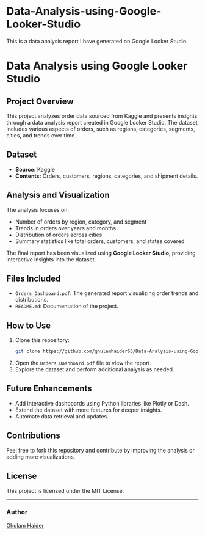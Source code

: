 # Data-Analysis-using-Google-Looker-Studio
This is a data analysis report I have generated on Google Looker Studio.
# Data Analysis using Google Looker Studio

## Project Overview
This project analyzes order data sourced from Kaggle and presents insights through a data analysis report created in Google Looker Studio. The dataset includes various aspects of orders, such as regions, categories, segments, cities, and trends over time.

## Dataset
- **Source:** Kaggle
- **Contents:** Orders, customers, regions, categories, and shipment details.

## Analysis and Visualization
The analysis focuses on:
- Number of orders by region, category, and segment
- Trends in orders over years and months
- Distribution of orders across cities
- Summary statistics like total orders, customers, and states covered

The final report has been visualized using **Google Looker Studio**, providing interactive insights into the dataset.

## Files Included
- `Orders_Dashboard.pdf`: The generated report visualizing order trends and distributions.
- `README.md`: Documentation of the project.

## How to Use
1. Clone this repository:
   ```bash
   git clone https://github.com/ghulamhaider65/Data-Analysis-using-Google-Looker-Studio.git
   ```
2. Open the `Orders_Dashboard.pdf` file to view the report.
3. Explore the dataset and perform additional analysis as needed.

## Future Enhancements
- Add interactive dashboards using Python libraries like Plotly or Dash.
- Extend the dataset with more features for deeper insights.
- Automate data retrieval and updates.

## Contributions
Feel free to fork this repository and contribute by improving the analysis or adding more visualizations.

## License
This project is licensed under the MIT License.

---
### Author
[Ghulam Haider](https://www.linkedin.com/in/ghulam-haider-586177297/)
